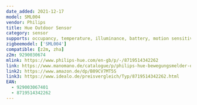 ```yaml
---
date_added: 2021-12-17
model: SML004
vendor: Philips
title: Hue Outdoor Sensor
category: sensor
supports: occupancy, temperature, illuminance, battery, motion sensitivity, occupancy timeout, led indication
zigbeemodel: ['SML004']
compatible: [z2m, zha]
z2m: 9290030674
mlink: https://www.philips-hue.com/en-gb/p/-/8719514342262
link: https://www.manomano.de/catalogue/p/philips-hue-bewegungsmelder-outdoor-schwarz-batteriebetrieben-ip-54-41424571
link2: https://www.amazon.de/dp/B09CV7MT5S
link3: https://www.idealo.de/preisvergleich/Typ/8719514342262.html
EAN:
  - 929003067401
  - 8719514342262
---
```

